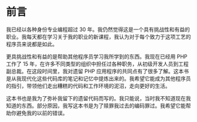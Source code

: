 # 前言

我已经以各种身份专业编程超过 30 年。我仍然觉得这是一个具有挑战性和有益的职业。我每天都在学习关于我的职业的新课程，我认为对于每个致力于这项工艺的程序员来说都是如此。

更具挑战性和有益的是帮助其他程序员学习我所学到的东西。我现在已经用 PHP 工作了 15 年，在许多不同类型的组织中担任过各种职务，从初级开发人员到工程副总裁。在这段时间里，我对遗留 PHP 应用程序的共同点有了很多了解。这本书是从我现代化这些代码库的笔记和记忆中提炼出来的。我希望它能成为其他程序员的指引，带领他们走出糟糕的代码和工作环境的泥沼，走向更好的生活。

这本书也是我为了弥补我留下的遗留代码而写的。我只能说，当时我不知道现在我知道的东西。部分原因，我写这本书是为了赎罪我过去的编码罪过。我希望它能帮助你避免我的以前的错误。
